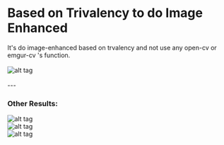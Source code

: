 # Based on Trivalency to do Image Enhanced

It's do image-enhanced based on trvalency and not use any open-cv or emgur-cv 's function.<br>
<br>
![alt tag](https://i.imgur.com/jegzzUD.png)<br>
<br>
---<br>
### Other Results:
![alt tag](https://i.imgur.com/QwbGOgr.png)<br>
![alt tag](https://i.imgur.com/ztDHTZ1.png)<br>
![alt tag](https://i.imgur.com/Z5Otvji.png)<br>
